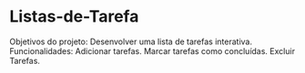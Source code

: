 # Listas-de-Tarefa
Objetivos do projeto:
Desenvolver uma lista de tarefas interativa.
Funcionalidades:
Adicionar tarefas.
Marcar tarefas como concluídas.
Excluir Tarefas.

